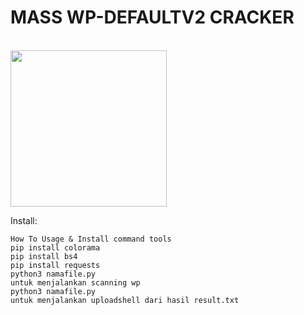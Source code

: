 # MASS WP-DEFAULTV2 CRACKER

<br>

<img src="https://i.top4top.io/p_3075y9rvz0.jpg" width="250" height="250">


Install:

```
How To Usage & Install command tools
pip install colorama
pip install bs4
pip install requests
python3 namafile.py
untuk menjalankan scanning wp
python3 namafile.py
untuk menjalankan uploadshell dari hasil result.txt
```


````**DISCLAIMER :It is strictly forbidden to sell this tool and it is forbidden to commit cybersec crimes. Don't use this tool to hack websites because it really violates the articles of the ITE Law and the owner of this tool will not be responsible for your actions. Use it as best as possible. Be a good hacker. **

